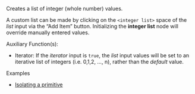 Creates a list of integer (whole number) values.

A custom list can be made by clicking on the `<integer list>` space of the _list_ input via the “Add Item” button. Initializing the **integer list** node will override manually entered values.

Auxiliary Function(s):



* Iterator: If the _iterator_ input is `true`, the _list_ input values will be set to an iterative list of integers (i.e. 0,1,2, …, n), rather than the _default_ value.

Examples



* [Isolating a primitive](https://creator.trimble.com/graph?assetURI=whp:866137ad-bf24-4a85-8953-1c9ca1657d7b&version=latest)